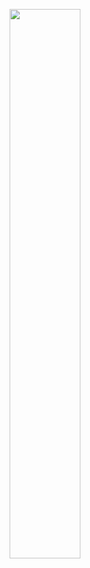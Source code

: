 
[<p align="center"><img src="https://user-images.githubusercontent.com/96941642/161379561-89842b8d-e2ce-46a5-8885-3d0a0f994f08.jpg" width="50%"></p>](https://youtu.be/IcZqJB0GCmE "Now in Android: 55")
  
